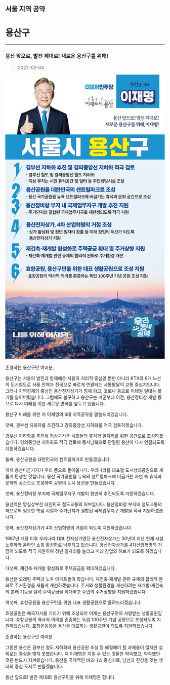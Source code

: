 
## 서울 지역 공약

# 용산구

---

### 용산 앞으로, 발전 제대로! 새로운 용산구를 위해!
> 2022-02-04

![용산 지역공약](./005_001_021.png)

존경하는 용산구민 여러분, 

용산구는 서울의 발전과 함께해온 서울의 지리적 중심일 뿐만 아니라 KTX와 6개 노선의 도시철도로 서울 전역과 전국으로 빠르게 연결되는 사통팔달의 교통 중심지입니다. 
그러나 지역경제의 중심인 용산전자상가가 침체 되고, 코로나 등으로 이태원 일대는 활기를 잃어버렸습니다.
그럼에도 불구하고 용산구는 미군부대 이전, 용산정비창 개발 등으로 다시 미래를 위한 새로운 변화를 앞두고 있습니다. 

용산구 미래를 위한 저 이재명의 6대 지역공약을 말씀드리겠습니다.

첫째, 경부선 지화하를 추진하고 경의중앙선 지하화를 적극 검토하겠습니다. 

경부선 지하화를 추진해 지상구간은 시민들의 휴식과 일자리를 위한 공간으로 조성하겠습니다. 
경의중앙선 지하화도 적극 검토해 동서남북으로 단절된 용산이 다시 연결되도록 지원하겠습니다. 

둘째, 용산공원을 대한민국의 센트럴파크로 만들겠습니다.

이제 용산미군기지가 우리 품으로 돌아옵니다. 
우리나라를 대표할 도시생태공원으로 새롭게 탄생할 것입니다. 
용산 국가공원을 뉴욕의 센트럴파크에 버금가는 자연 속 휴식과 문화의 공간으로 조성하여 공원의 도시 용산을 만들겠습니다.

셋째, 용산정비창 부지에 국제업무지구 개발이 원만히 추진되도록 지원하겠습니다. 

용산역은 명실상부한 대한민국 철도교통의 허브입니다. 
용산정비창 부지에 철도교통의 허브로써 필요한 핵심 시설과 주거단지가 결합된 국제업무지구 개발을 적극 지원하겠습니다. 

넷째, 용산전자상가가 4차 산업혁명의 거점이 되도록 지원하겠습니다.

1987년 개장 이후 우리나라 대표 전자상가였던 용산전자상가는 30년이 지난 현재 시설노후화와 온라인 쇼핑 활성화로 낙후되고 있습니다. 
용산전자상가를 4차산업혁명의 거점이 되도록 적극 지원하여 청년 일자리를 늘리고 미래 창업의 허브가 되도록 하겠습니다. 

다섯째, 재건축·재개발 활성화로 주택공급을 확대하겠습니다.

용산은 오래된 주택과 노후 아파트들이 많습니다. 
재건축·재개발 관련 규제의 합리적 완화로 주거환경을 새롭게 개선하겠습니다. 
주거와 생활환경을 개선하려는 재개발·재건축의 본래 기능을 살려 주택공급을 확대하고 주민의 주거상향을 지원하겠습니다. 

여섯째, 효창공원을 용산구민을 위한 대표 생활공원으로 돌려드리겠습니다. 

효창공원은 애국지사를 기리기 위해 조성되어 이제는 용산구민의 사랑받는 생활공원입니다. 
효창공원의 역사적 의의를 존중하는 독립 100주년 기념 공원으로 조성되도록 지원하겠습니다. 
효창운동장을 용산을 대표하는 생활공원이 되도록 지원하겠습니다. 

존경하는 용산구민 여러분

그동안 용산은 경부선 철도 지하화와 용산공원 조성 등 해결해야 할 과제들이 많지만 실제로는 결실을 맺지 못했습니다. 
저 이재명은 지킬 수 있는 것들만 약속했고, 약속했던 것은 반드시 지켜왔습니다. 
용산을 국제적인 비즈니스 중심지로, 남산과 한강을 잇는 생태의 중심 도시로 만들겠습니다. 

용산 앞으로! 발전 제대로!
용산구민을 위해 이재명은 합니다. 